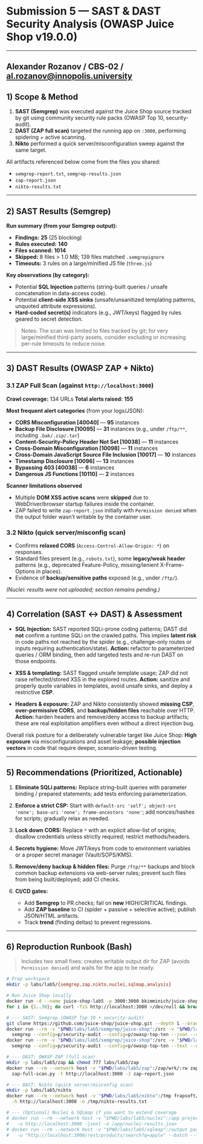 # Submission 5 — SAST & DAST Security Analysis (OWASP Juice Shop v19.0.0)

---
Alexander Rozanov / CBS-02 / al.rozanov@innopolis.university
---

## 1) Scope & Method

1. **SAST (Semgrep)** was executed against the Juice Shop source tracked by git using community security rule packs (OWASP Top 10, security-audit).
2. **DAST (ZAP full scan)** targeted the running app on `:3000`, performing spidering + active scanning.
3. **Nikto** performed a quick server/misconfiguration sweep against the same target.

All artifacts referenced below come from the files you shared:

* `semgrep-report.txt`, `semgrep-results.json`
* `zap-report.json`
* `nikto-results.txt`

---

## 2) SAST Results (Semgrep)

**Run summary (from your Semgrep output):**

* **Findings:** **25** (25 blocking)
* **Rules executed:** **140**
* **Files scanned:** **1014**
* **Skipped:** 8 files > 1.0 MB; 139 files matched `.semgrepignore`
* **Timeouts:** 3 rules on a large/minified JS file (`three.js`)

**Key observations (by category):**

* Potential **SQL Injection** patterns (string-built queries / unsafe concatenation in data-access code).
* Potential **client-side XSS sinks** (unsafe/unsanitized templating patterns, unquoted attribute expressions).
* **Hard-coded secret(s)** indicators (e.g., JWT/keys) flagged by rules geared to secret detection.

> Notes: The scan was limited to files tracked by git; for very large/minified third-party assets, consider excluding or increasing per-rule timeouts to reduce noise.

---

## 3) DAST Results (OWASP ZAP + Nikto)

### 3.1 ZAP Full Scan (against `http://localhost:3000`)

**Crawl coverage:** 134 URLs
**Total alerts raised:** **155**

**Most frequent alert categories** (from your logs/JSON):

* **CORS Misconfiguration [40040]** — **95** instances
* **Backup File Disclosure [10095]** — **31** instances (e.g., under `/ftp/**`, including `.bak/.zip/.tar`)
* **Content-Security-Policy Header Not Set [10038]** — **11** instances
* **Cross-Domain Misconfiguration [10098]** — **11** instances
* **Cross-Domain JavaScript Source File Inclusion [10017]** — **10** instances
* **Timestamp Disclosure [10096]** — **13** instances
* **Bypassing 403 [40038]** — **6** instances
* **Dangerous JS Functions [10110]** — **2** instances

**Scanner limitations observed**

* Multiple **DOM XSS active scans** were **skipped** due to WebDriver/browser startup failures inside the container.
* ZAP failed to write `zap-report.json` initially with `Permission denied` when the output folder wasn’t writable by the container user.

### 3.2 Nikto (quick server/misconfig scan)

* Confirms **relaxed CORS** (`Access-Control-Allow-Origin: *`) on responses.
* Standard files present (e.g., `robots.txt`), some **legacy/weak header** patterns (e.g., deprecated Feature-Policy, missing/lenient X-Frame-Options in places).
* Evidence of **backup/sensitive paths** exposed (e.g., under `/ftp/`).

*(Nuclei: results were not uploaded; section remains pending.)*

---

## 4) Correlation (SAST ↔ DAST) & Assessment

* **SQL Injection:** SAST reported SQLi-prone coding patterns; DAST did **not** confirm a runtime SQLi on the crawled paths. This implies **latent risk** in code paths not reached by the spider (e.g., challenge-only routes or inputs requiring authentication/state).
  **Action:** refactor to parameterized queries / ORM binding, then add targeted tests and re-run DAST on those endpoints.

* **XSS & templating:** SAST flagged unsafe template usage; ZAP did not raise reflected/stored XSS in the explored routes.
  **Action:** sanitize and properly quote variables in templates, avoid unsafe sinks, and deploy a restrictive **CSP**.

* **Headers & exposure:** ZAP and Nikto consistently showed **missing CSP**, **over-permissive CORS**, and **backup/hidden files** reachable over HTTP.
  **Action:** harden headers and remove/deny access to backup artifacts; these are real exploitation amplifiers even without a direct injection bug.

Overall risk posture for a deliberately vulnerable target like Juice Shop: **High exposure** via misconfigurations and asset leakage; **possible injection vectors** in code that require deeper, scenario-driven testing.

---

## 5) Recommendations (Prioritized, Actionable)

1. **Eliminate SQLi patterns:** Replace string-built queries with parameter binding / prepared statements; add tests enforcing parameterization.
2. **Enforce a strict CSP:** Start with `default-src 'self'; object-src 'none'; base-uri 'none'; frame-ancestors 'none'`; add nonces/hashes for scripts; gradually relax as needed.
3. **Lock down CORS:** Replace `*` with an explicit allow-list of origins; disallow credentials unless strictly required; restrict methods/headers.
4. **Secrets hygiene:** Move JWT/keys from code to environment variables or a proper secret manager (Vault/SOPS/KMS).
5. **Remove/deny backup & hidden files:** Purge `/ftp/**` backups and block common backup extensions via web-server rules; prevent such files from being built/deployed; add CI checks.
6. **CI/CD gates:**

   * Add **Semgrep** to PR checks; fail on **new** HIGH/CRITICAL findings.
   * Add **ZAP baseline** to CI (spider + passive + selective active); publish JSON/HTML artifacts.
   * Track **trend** (finding deltas) to prevent regressions.

---

## 6) Reproduction Runbook (Bash)

> Includes two small fixes: creates writable output dir for ZAP (avoids `Permission denied`) and waits for the app to be ready.

```bash
# Prep workspace
mkdir -p labs/lab5/{semgrep,zap,nikto,nuclei,sqlmap,analysis}

# Run Juice Shop locally
docker run -d --name juice-shop-lab5 -p 3000:3000 bkimminich/juice-shop:v19.0.0
for i in {1..30}; do curl -fsS http://localhost:3000 >/dev/null && break; sleep 2; done

# --- SAST: Semgrep (OWASP Top 10 + security-audit)
git clone https://github.com/juice-shop/juice-shop.git --depth 1 --branch v19.0.0 labs/lab5/semgrep/juice-shop
docker run --rm -v "$PWD/labs/lab5/semgrep/juice-shop":/src -v "$PWD/labs/lab5/semgrep":/out semgrep/semgrep:latest \
  semgrep --config=p/security-audit --config=p/owasp-top-ten --json --output=/out/semgrep-results.json /src
docker run --rm -v "$PWD/labs/lab5/semgrep/juice-shop":/src -v "$PWD/labs/lab5/semgrep":/out semgrep/semgrep:latest \
  semgrep --config=p/security-audit --config=p/owasp-top-ten --text --output=/out/semgrep-report.txt /src

# --- DAST: OWASP ZAP (full scan)
mkdir -p labs/lab5/zap && chmod 777 labs/lab5/zap
docker run --rm --network host -v "$PWD/labs/lab5/zap":/zap/wrk/:rw zaproxy/zap-stable:latest \
  zap-full-scan.py -t http://localhost:3000 -J zap-report.json

# --- DAST: Nikto (quick server/misconfig scan)
mkdir -p labs/lab5/nikto
docker run --rm --network host -v "$PWD/labs/lab5/nikto":/tmp frapsoft/nikto:latest \
  -h http://localhost:3000 -o /tmp/nikto-results.txt

# --- (Optional) Nuclei & SQLmap if you want to extend coverage
# docker run --rm --network host -v "$PWD/labs/lab5/nuclei":/app projectdiscovery/nuclei:latest \
#   -u http://localhost:3000 -jsonl -o /app/nuclei-results.json
# docker run --rm --network host -v "$PWD/labs/lab5/sqlmap":/output parrotsec/sqlmap:latest \
#   -u "http://localhost:3000/rest/products/search?q=apple" --batch --level=3 --risk=2 --threads=5 --output-dir=/output
```
